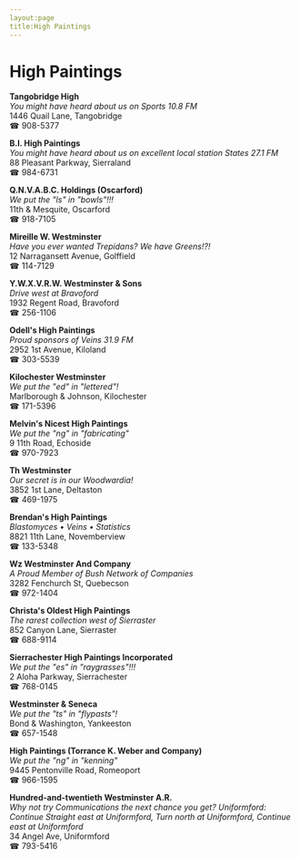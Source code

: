 ```yaml
---
layout:page
title:High Paintings
---
```

# High Paintings

**Tangobridge High**  
_You might have heard about us on Sports 10.8 FM_  
1446 Quail Lane, Tangobridge  
☎ 908-5377



**B.I. High Paintings**  
_You might have heard about us on excellent local station States 27.1 FM_  
88 Pleasant Parkway, Sierraland  
☎ 984-6731



**Q.N.V.A.B.C. Holdings (Oscarford)**  
_We put the "ls" in "bowls"!!!_  
11th & Mesquite, Oscarford  
☎ 918-7105



**Mireille W. Westminster**  
_Have you ever wanted Trepidans? We have Greens!?!_  
12 Narragansett Avenue, Golffield  
☎ 114-7129



**Y.W.X.V.R.W. Westminster & Sons**  
_Drive west at Bravoford_  
1932 Regent Road, Bravoford  
☎ 256-1106



**Odell's High Paintings**  
_Proud sponsors of Veins 31.9 FM_  
2952 1st Avenue, Kiloland  
☎ 303-5539



**Kilochester Westminster**  
_We put the "ed" in "lettered"!_  
Marlborough & Johnson, Kilochester  
☎ 171-5396



**Melvin's Nicest High Paintings**  
_We put the "ng" in "fabricating"_  
9 11th Road, Echoside  
☎ 970-7923



**Th Westminster**  
_Our secret is in our Woodwardia!_  
3852 1st Lane, Deltaston  
☎ 469-1975



**Brendan's High Paintings**  
_Blastomyces • Veins • Statistics_  
8821 11th Lane, Novemberview  
☎ 133-5348



**Wz Westminster And Company**  
_A Proud Member of Bush Network of Companies_  
3282 Fenchurch St, Quebecson  
☎ 972-1404



**Christa's Oldest High Paintings**  
_The rarest collection west of Sierraster_  
852 Canyon Lane, Sierraster  
☎ 688-9114



**Sierrachester High Paintings Incorporated**  
_We put the "es" in "raygrasses"!!!_  
2 Aloha Parkway, Sierrachester  
☎ 768-0145



**Westminster & Seneca**  
_We put the "ts" in "flypasts"!_  
Bond & Washington, Yankeeston  
☎ 657-1548



**High Paintings (Torrance K. Weber and Company)**  
_We put the "ng" in "kenning"_  
9445 Pentonville Road, Romeoport  
☎ 966-1595



**Hundred-and-twentieth Westminster A.R.**  
_Why not try Communications the next chance you get? 
Uniformford: Continue Straight east at Uniformford, Turn north at Uniformford, Continue east at Uniformford_  
34 Angel Ave, Uniformford  
☎ 793-5416



